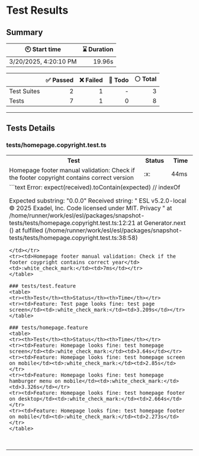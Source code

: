 # Test Results
  ## Summary
  
| :clock10: Start time | :hourglass: Duration |
| --- | ---: |
|3/20/2025, 4:20:10 PM|19.96s|

| | :white_check_mark: Passed | :x: Failed | :construction: Todo | :white_circle: Total |
| --- | ---: | ---: | ---:| ---: |
|Test Suites|2|1|-|3|
|Tests|7|1|0|8|



  ---
  ## Tests Details
  ### tests/homepage.copyright.test.ts
<table>
<tr><th>Test</th><th>Status</th><th>Time</th></tr>
<tr><td>Homepage footer manual validation: Check if the footer copyright contains correct version</td><td>:x:</td><td>44ms</td></tr>
<tr><td colspan="3">
```text
Error: expect(received).toContain(expected) // indexOf

Expected substring: "0.0.0"
Received string:    "
        ESL v5.2.0-local © 2025 Exadel, Inc.
        Code licensed under MIT.
        Privacy
      "
    at /home/runner/work/esl/esl/packages/snapshot-tests/tests/homepage.copyright.test.ts:12:21
    at Generator.next (<anonymous>)
    at fulfilled (/home/runner/work/esl/esl/packages/snapshot-tests/tests/homepage.copyright.test.ts:38:58)
```
</td></tr>
<tr><td>Homepage footer manual validation: Check if the footer coypright contains correct year</td><td>:white_check_mark:</td><td>7ms</td></tr>
</table>

### tests/test.feature
<table>
<tr><th>Test</th><th>Status</th><th>Time</th></tr>
<tr><td>Feature: Test page looks fine: test page screen</td><td>:white_check_mark:</td><td>3.209s</td></tr>
</table>

### tests/homepage.feature
<table>
<tr><th>Test</th><th>Status</th><th>Time</th></tr>
<tr><td>Feature: Homepage looks fine: test homepage screen</td><td>:white_check_mark:</td><td>3.64s</td></tr>
<tr><td>Feature: Homepage looks fine: test homepage screen on mobile</td><td>:white_check_mark:</td><td>2.85s</td></tr>
<tr><td>Feature: Homepage looks fine: test homepage hamburger menu on mobile</td><td>:white_check_mark:</td><td>3.326s</td></tr>
<tr><td>Feature: Homepage looks fine: test homepage footer on desktop</td><td>:white_check_mark:</td><td>2.664s</td></tr>
<tr><td>Feature: Homepage looks fine: test homepage footer on mobile</td><td>:white_check_mark:</td><td>2.273s</td></tr>
</table>


